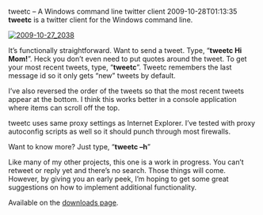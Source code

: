 tweetc – A Windows command line twitter client
2009-10-28T01:13:35
**tweetc** is a twitter client for the Windows command line.

[![2009-10-27_2038](http://az667460.vo.msecnd.net/cdn/images/blog/tweetcAcommandlinetwitterclient_1254A/20091027_2038_thumb.png)](http://az667460.vo.msecnd.net/cdn/images/blog/tweetcAcommandlinetwitterclient_1254A/20091027_2038.png)

It’s functionally straightforward. Want to send a tweet. Type, “**tweetc Hi Mom!**”. Heck you don’t even need to put quotes around the tweet. To get your most recent tweets, type, “**tweetc**”. Tweetc remembers the last message id so it only gets “new” tweets by default. 

I’ve also reversed the order of the tweets so that the most recent tweets appear at the bottom. I think this works better in a console application where items can scroll off the top.

tweetc uses same proxy settings as Internet Explorer. I’ve tested with proxy autoconfig scripts as well so it should punch through most firewalls.

Want to know more? Just type, “**tweetc –h**” 

Like many of my other projects, this one is a work in progress. You can’t retweet or reply yet and there’s no search. Those things will come. However, by giving you an early peek, I’m hoping to get some great suggestions on how to implement additional functionality.

Available on the [downloads page](/downloads).
